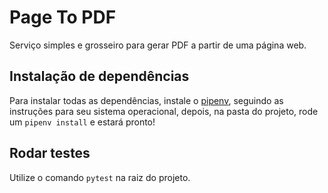 # Page To PDF

Serviço simples e grosseiro para gerar PDF a partir de uma página web.

## Instalação de dependências

Para instalar todas as dependências, instale o [pipenv](https://pipenv-fork.readthedocs.io/), seguindo as instruções para seu sistema operacional, depois, na pasta do projeto, rode um `pipenv install` e estará pronto!

## Rodar testes

Utilize o comando `pytest` na raiz do projeto.